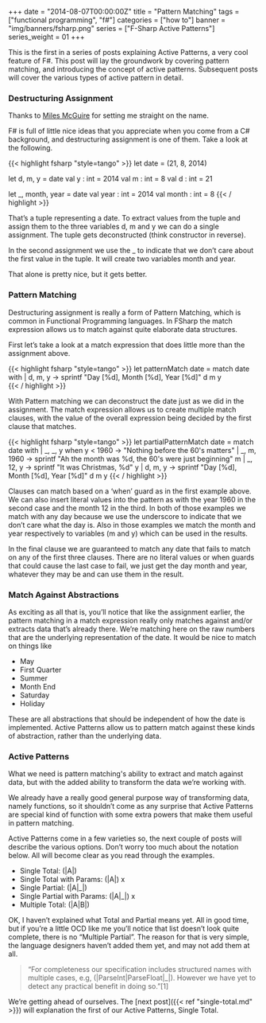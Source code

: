 +++
date = "2014-08-07T00:00:00Z"
title = "Pattern Matching"
tags = ["functional programming", "f#"]
categories = ["how to"]
banner = "img/banners/fsharp.png"
series = ["F-Sharp Active Patterns"]
series_weight = 01
+++

This is the first in a series of posts explaining Active Patterns, a very cool feature of F#. This post will lay the groundwork by covering pattern matching, and introducing the concept of active patterns. Subsequent posts will cover the various types of active pattern in detail.

### Destructuring Assignment
Thanks to [Miles McGuire](https://twitter.com/richardadalton/status/497350991331618816) for setting me straight on the name.

F# is full of little nice ideas that you appreciate when you come from a C# background, and destructuring assignment is one of them. Take a look at the following.

{{< highlight fsharp "style=tango" >}}
let date = (21, 8, 2014)

let d, m, y = date
val y : int = 2014
val m : int = 8
val d : int = 21

let _, month, year = date
val year : int = 2014
val month : int = 8
{{< / highlight >}}

That’s a tuple representing a date. To extract values from the tuple and assign them to the three variables d, m and y we can do a single assignment. The tuple gets deconstructed (think constructor in reverse).

In the second assignment we use the _ to indicate that we don’t care about the first value in the tuple. It will create two variables month and year.

That alone is pretty nice, but it gets better.

### Pattern Matching
Destructuring assignment is really a form of Pattern Matching, which is common in Functional Programming languages. In FSharp the match expression allows us to match against quite elaborate data structures.

First let’s take a look at a match expression that does little more than the assignment above.

{{< highlight fsharp "style=tango" >}}
let patternMatch date =
    match date with
    | d, m, y -> sprintf "Day [%d], Month [%d], Year [%d]" d m y   
{{< / highlight >}}

With Pattern matching we can deconstruct the date just as we did in the assignment. The match expression allows us to create multiple match clauses, with the value of the overall expression being decided by the first clause that matches.

{{< highlight fsharp "style=tango" >}}
let partialPatternMatch date =
    match date with
    | _, _, y when y < 1960 -> "Nothing before the 60's matters"
    | _, m, 1960 -> sprintf "Ah the month was %d, the 60's were just beginning" m
    | _, 12, y -> sprintf "It was Christmas, %d" y
    | d, m, y -> sprintf "Day [%d], Month [%d], Year [%d]" d m y
{{< / highlight >}}

Clauses can match based on a ‘when’ guard as in the first example above. We can also insert literal values into the pattern as with the year 1960 in the second case and the month 12 in the third. In both of those examples we match with any day because we use the underscore to indicate that we don’t care what the day is. Also in those examples we match the month and year respectively to variables (m and y) which can be used in the results.

In the final clause we are guaranteed to match any date that fails to match on any of the first three clauses. There are no literal values or when guards that could cause the last case to fail, we just get the day month and year, whatever they may be and can use them in the result.

### Match Against Abstractions
As exciting as all that is, you’ll notice that like the assignment earlier, the pattern matching in a match expression really only matches against and/or extracts data that’s already there. We’re matching here on the raw numbers that are the underlying representation of the date. It would be nice to match on things like

* May
* First Quarter
* Summer
* Month End
* Saturday
* Holiday

These are all abstractions that should be independent of how the date is implemented. Active Patterns allow us to pattern match against these kinds of abstraction, rather than the underlying data.

### Active Patterns
What we need is pattern matching's ability to extract and match against data, but with the added ability to transform the data we’re working with.

We already have a really good general purpose way of transforming data, namely functions, so it shouldn’t come as any surprise that Active Patterns are special kind of function with some extra powers that make them useful in pattern matching.

Active Patterns come in a few varieties so, the next couple of posts will describe the various options. Don’t worry too much about the notation below. All will become clear as you read through the examples.

* Single Total: (|A|)
* Single Total with Params: (|A|) x
* Single Partial: (|A|_|)
* Single Partial with Params: (|A|_|) x
* Multiple Total: (|A|B|)

OK, I haven’t explained what Total and Partial means yet. All in good time, but if you’re a little OCD like me you’ll notice that list doesn’t look quite complete, there is no “Multiple Partial”. The reason for that is very simple, the language designers haven’t added them yet, and may not add them at all.

> “For completeness our specification includes structured names with multiple cases, e.g, (|ParseInt|ParseFloat|_|). However we have yet to detect any practical benefit in doing so.”[1]

We’re getting ahead of ourselves. The [next post]({{< ref "single-total.md" >}}) will explanation the first of our Active Patterns, Single Total.